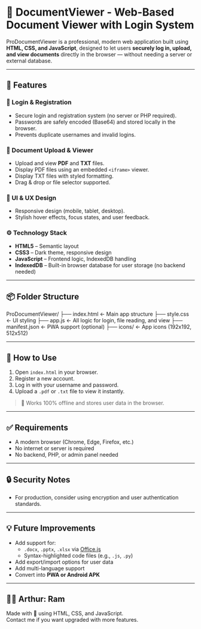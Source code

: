 # 📘 DocumentViewer - Web-Based Document Viewer with Login System

ProDocumentViewer is a professional, modern web application built using **HTML, CSS, and JavaScript**, designed to let users **securely log in, upload, and view documents** directly in the browser — without needing a server or external database.

---

## 🚀 Features

### 🔐 Login & Registration
- Secure login and registration system (no server or PHP required).
- Passwords are safely encoded (Base64) and stored locally in the browser.
- Prevents duplicate usernames and invalid logins.

### 📁 Document Upload & Viewer
- Upload and view **PDF** and **TXT** files.
- Display PDF files using an embedded `<iframe>` viewer.
- Display TXT files with styled formatting.
- Drag & drop or file selector supported.

### 🌙 UI & UX Design
- Responsive design (mobile, tablet, desktop).
- Stylish hover effects, focus states, and user feedback.

### ⚙️ Technology Stack
- **HTML5** – Semantic layout
- **CSS3** – Dark theme, responsive design
- **JavaScript** – Frontend logic, IndexedDB handling
- **IndexedDB** – Built-in browser database for user storage (no backend needed)

---

## 📦 Folder Structure

ProDocumentViewer/
├── index.html ← Main app structure
├── style.css ← UI styling
├── app.js ← All logic for login, file reading, and view
├── manifest.json ← PWA support (optional)
├── icons/ ← App icons (192x192, 512x512)



---

## 🧪 How to Use

1. Open `index.html` in your browser.
2. Register a new account.
3. Log in with your username and password.
4. Upload a `.pdf` or `.txt` file to view it instantly.

> 📌 Works 100% offline and stores user data in the browser.

---

## ✅ Requirements

- A modern browser (Chrome, Edge, Firefox, etc.)
- No internet or server is required
- No backend, PHP, or admin panel needed

---

## 🔒 Security Notes

- For production, consider using encryption and user authentication standards.

---

## 💡 Future Improvements

- Add support for:
  - `.docx`, `.pptx`, `.xlsx` via [Office.js](https://learn.microsoft.com/en-us/javascript/api/overview/excel)
  - Syntax-highlighted code files (e.g., `.js`, `.py`)
- Add export/import options for user data
- Add multi-language support
- Convert into **PWA or Android APK**

---

## 👨‍💻 Arthur: Ram

Made with 💙 using HTML, CSS, and JavaScript.  
Contact me if you want upgraded with more features.

